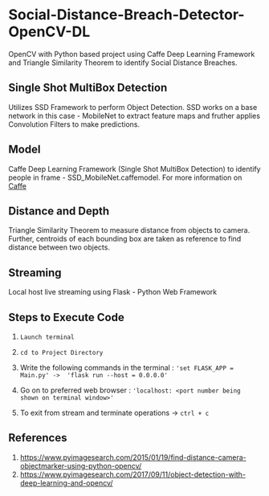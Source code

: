 # Social-Distance-Breach-Detector-OpenCV-DL
OpenCV with Python based project using Caffe Deep Learning Framework 
and Triangle Similarity Theorem to identify Social Distance Breaches.

## Single Shot MultiBox Detection
Utilizes SSD Framework to perform Object Detection. SSD works on a base network in this case - MobileNet to extract feature
maps and fruther applies Convolution Filters to make predictions.

## Model
Caffe Deep Learning Framework (Single Shot MultiBox Detection) to identify people in frame - SSD_MobileNet.caffemodel.
For more information on [Caffe](https://github.com/BVLC/caffe)

## Distance and Depth
Triangle Similarity Theorem to measure distance from objects to camera. Further, centroids of each bounding box are taken as reference
to find distance between two objects.

## Streaming
Local host live streaming using Flask - Python Web Framework

## Steps to Execute Code

1. `Launch terminal` 

2. `cd to Project Directory` 

3. Write the following commands in the terminal : 
  `'set FLASK_APP = Main.py' -> 
  'flask run --host = 0.0.0.0'`

4. Go on to preferred web browser : `'localhost: <port number being shown on terminal window>'`

5. To exit from stream and terminate operations -> `ctrl + c`

## References

1. https://www.pyimagesearch.com/2015/01/19/find-distance-camera-objectmarker-using-python-opencv/
2. https://www.pyimagesearch.com/2017/09/11/object-detection-with-deep-learning-and-opencv/

